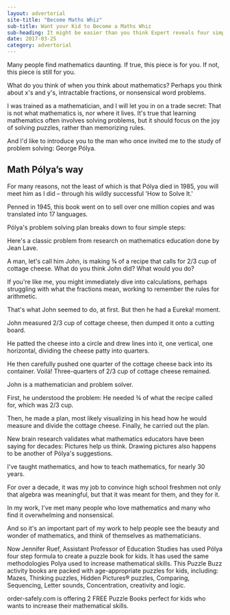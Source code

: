```yaml
---
layout: advertorial
site-title: "Become Maths Whiz"
sub-title: Want your Kid to Become a Maths Whiz
sub-heading: It might be easier than you think Expert reveals four simple steps to improve your skills
date: 2017-03-25
category: advertorial
---
```


Many people find mathematics daunting. If true, this piece is for you. If not, this piece is still for you.

What do you think of when you think about mathematics? Perhaps you think about x's and y's, intractable fractions, or nonsensical word problems. 

I was trained as a mathematician, and I will let you in on a trade secret: That is not what mathematics is, nor where it lives. It's true that learning mathematics often involves solving problems, but it should focus on the joy of solving puzzles, rather than memorizing rules.

And I'd like to introduce you to the man who once invited me to the study of problem solving: George Pólya.

## Math Pólya’s way 

For many reasons, not the least of which is that Pólya died in 1985, you will meet him as I did – through his wildly successful 'How to Solve It.' 

Penned in 1945, this book went on to sell over one million copies and was translated into 17 languages.

Pólya's problem solving plan breaks down to four simple steps:

Here's a classic problem from research on mathematics education done by Jean Lave. 

A man, let's call him John, is making ¾ of a recipe that calls for 2/3 cup of cottage cheese. What do you think John did? What would you do?

If you're like me, you might immediately dive into calculations, perhaps struggling with what the fractions mean, working to remember the rules for arithmetic. 

That's what John seemed to do, at first. But then he had a Eureka! moment.

John measured 2/3 cup of cottage cheese, then dumped it onto a cutting board.
 
He patted the cheese into a circle and drew lines into it, one vertical, one horizontal, dividing the cheese patty into quarters. 

He then carefully pushed one quarter of the cottage cheese back into its container. Voilá! Three-quarters of 2/3 cup of cottage cheese remained.

John is a mathematician and problem solver. 

First, he understood the problem: He needed ¾ of what the recipe called for, which was 2/3 cup. 

Then, he made a plan, most likely visualizing in his head how he would measure and divide the cottage cheese. Finally, he carried out the plan.

New brain research validates what mathematics educators have been saying for decades: Pictures help us think. Drawing pictures also happens to be another of Pólya's suggestions.

I've taught mathematics, and how to teach mathematics, for nearly 30 years. 

For over a decade, it was my job to convince high school freshmen not only that algebra was meaningful, but that it was meant for them, and they for it. 

In my work, I've met many people who love mathematics and many who find it overwhelming and nonsensical. 

And so it's an important part of my work to help people see the beauty and wonder of mathematics, and think of themselves as mathematicians.

Now Jennifer Ruef, Assistant Professor of Education Studies has used Pólya four step formula to create a puzzle book for kids. It has used the same methodologies Polya used to increase mathematical skills. This Puzzle Buzz activity books are packed with age-appropriate puzzles for kids, including: Mazes, Thinking puzzles, Hidden Pictures® puzzles, Comparing, Sequencing, Letter sounds, Concentration, creativity and logic.

order-safely.com is offering 2 FREE Puzzle Books perfect for kids who wants to increase their mathematical skills.
